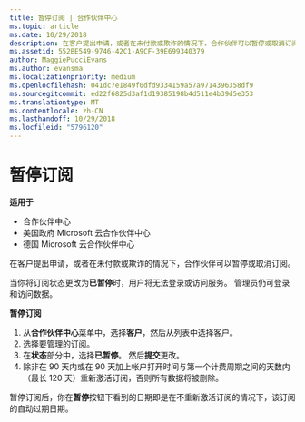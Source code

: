 ```yaml
---
title: 暂停订阅 | 合作伙伴中心
ms.topic: article
ms.date: 10/29/2018
description: 在客户提出申请，或者在未付款或欺诈的情况下，合作伙伴可以暂停或取消订阅。
ms.assetid: 552BE549-9746-42C1-A9CF-39E699340379
author: MaggiePucciEvans
ms.author: evansma
ms.localizationpriority: medium
ms.openlocfilehash: 041dc7e1849f0dfd9334159a57a9714396358df9
ms.sourcegitcommit: ed22f6825d3af1d19385198b4d511e4b39d5e353
ms.translationtype: MT
ms.contentlocale: zh-CN
ms.lasthandoff: 10/29/2018
ms.locfileid: "5796120"
---
```

# <a name="suspend-a-subscription"></a>暂停订阅

**适用于**

-  合作伙伴中心
-  美国政府 Microsoft 云合作伙伴中心
-  德国 Microsoft 云合作伙伴中心

在客户提出申请，或者在未付款或欺诈的情况下，合作伙伴可以暂停或取消订阅。

当你将订阅状态更改为**已暂停**时，用户将无法登录或访问服务。 管理员仍可登录和访问数据。

**暂停订阅**

1.  从**合作伙伴中心**菜单中，选择**客户**，然后从列表中选择客户。
2.  选择要管理的订阅。
3.  在**状态**部分中，选择**已暂停**。 然后**提交**更改。
4.  除非在 90 天内或在 90 天加上帐户打开时间与第一个计费周期之间的天数内（最长 120 天）重新激活订阅，否则所有数据将被删除。

暂停订阅后，你在**暂停**按钮下看到的日期即是在不重新激活订阅的情况下，该订阅的自动过期日期。 
